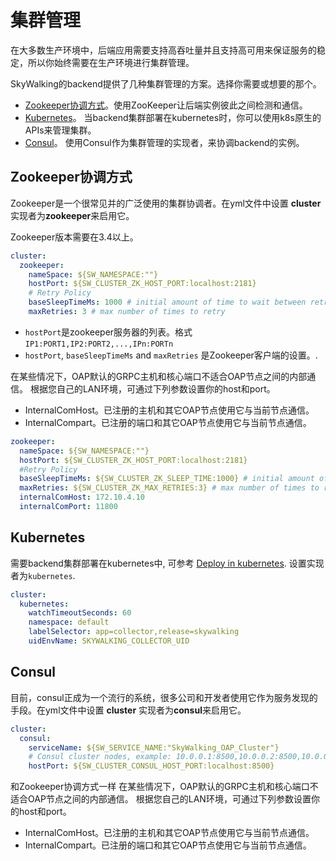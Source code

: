 # 集群管理
在大多数生产环境中，后端应用需要支持高吞吐量并且支持高可用来保证服务的稳定，所以你始终需要在生产环境进行集群管理。
 
SkyWalking的backend提供了几种集群管理的方案。选择你需要或想要的那个。

- [Zookeeper协调方式](#Zookeeper协调方式)。使用ZooKeeper让后端实例彼此之间检测和通信。
- [Kubernetes](#kubernetes)。 当backend集群部署在kubernetes时，你可以使用k8s原生的APIs来管理集群。
- [Consul](#consul)。 使用Consul作为集群管理的实现者，来协调backend的实例。


## Zookeeper协调方式
Zookeeper是一个很常见并的广泛使用的集群协调者。在yml文件中设置 **cluster** 实现者为**zookeeper**来启用它。 

Zookeeper版本需要在3.4以上。

```yaml
cluster:
  zookeeper:
    nameSpace: ${SW_NAMESPACE:""}
    hostPort: ${SW_CLUSTER_ZK_HOST_PORT:localhost:2181}
    # Retry Policy
    baseSleepTimeMs: 1000 # initial amount of time to wait between retries
    maxRetries: 3 # max number of times to retry
```

- `hostPort`是zookeeper服务器的列表。格式`IP1:PORT1,IP2:PORT2,...,IPn:PORTn`
- `hostPort`, `baseSleepTimeMs` and `maxRetries` 是Zookeeper客户端的设置。.

在某些情况下，OAP默认的GRPC主机和核心端口不适合OAP节点之间的内部通信。
根据您自己的LAN环境，可通过下列参数设置你的host和port。
- InternalComHost。已注册的主机和其它OAP节点使用它与当前节点通信。
- InternalCompart。已注册的端口和其它OAP节点使用它与当前节点通信。

```yaml
zookeeper:
  nameSpace: ${SW_NAMESPACE:""}
  hostPort: ${SW_CLUSTER_ZK_HOST_PORT:localhost:2181}
  #Retry Policy
  baseSleepTimeMs: ${SW_CLUSTER_ZK_SLEEP_TIME:1000} # initial amount of time to wait between retries
  maxRetries: ${SW_CLUSTER_ZK_MAX_RETRIES:3} # max number of times to retry
  internalComHost: 172.10.4.10
  internalComPort: 11800
``` 


## Kubernetes
需要backend集群部署在kubernetes中, 可参考 [Deploy in kubernetes](backend-k8s.md).
设置实现者为`kubernetes`.

```yaml
cluster:
  kubernetes:
    watchTimeoutSeconds: 60
    namespace: default
    labelSelector: app=collector,release=skywalking
    uidEnvName: SKYWALKING_COLLECTOR_UID
```

## Consul
目前，consul正成为一个流行的系统，很多公司和开发者使用它作为服务发现的手段。在yml文件中设置 **cluster** 实现者为**consul**来启用它。

```yaml
cluster:
  consul:
    serviceName: ${SW_SERVICE_NAME:"SkyWalking_OAP_Cluster"}
    # Consul cluster nodes, example: 10.0.0.1:8500,10.0.0.2:8500,10.0.0.3:8500
    hostPort: ${SW_CLUSTER_CONSUL_HOST_PORT:localhost:8500}
```

和Zookeeper协调方式一样
在某些情况下，OAP默认的GRPC主机和核心端口不适合OAP节点之间的内部通信。
根据您自己的LAN环境，可通过下列参数设置你的host和port。
- InternalComHost。已注册的主机和其它OAP节点使用它与当前节点通信。
- InternalCompart。已注册的端口和其它OAP节点使用它与当前节点通信。